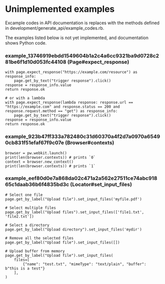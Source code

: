# Unimplemented examples

Excample codes in API documentation is replaces with the methods defined in development/generate_api/example_codes.rb.

The examples listed below is not yet implemented, and documentation shows Python code.


### example_13746919ebdd1549604b1a2c4a6cc9321ba9d0728c281be6f1d10d053fc44108 (Page#expect_response)

```
with page.expect_response("https://example.com/resource") as response_info:
    page.get_by_text("trigger response").click()
response = response_info.value
return response.ok

# or with a lambda
with page.expect_response(lambda response: response.url == "https://example.com" and response.status == 200 and response.request.method == "get") as response_info:
    page.get_by_text("trigger response").click()
response = response_info.value
return response.ok

```

### example_923b47ff333a782480c31d60370a4f2d7a0970a65490cb831f51efaf67f9c07e (Browser#contexts)

```
browser = pw.webkit.launch()
print(len(browser.contexts)) # prints `0`
context = browser.new_context()
print(len(browser.contexts)) # prints `1`

```

### example_eef80d0e7a868da02c471a2a562e27511ce74abc91865c1daab36b6f4835bd3c (Locator#set_input_files)

```
# Select one file
page.get_by_label("Upload file").set_input_files('myfile.pdf')

# Select multiple files
page.get_by_label("Upload files").set_input_files(['file1.txt', 'file2.txt'])

# Select a directory
page.get_by_label("Upload directory").set_input_files('mydir')

# Remove all the selected files
page.get_by_label("Upload file").set_input_files([])

# Upload buffer from memory
page.get_by_label("Upload file").set_input_files(
    files=[
        {"name": "test.txt", "mimeType": "text/plain", "buffer": b"this is a test"}
    ],
)

```
